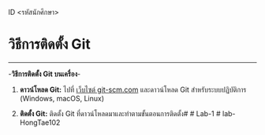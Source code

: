 ID <รหัสนักศึกษา>
# วิธีการติดตั้ง Git
---

-**วิธีการติดตั้ง Git บนเครื่อง**-
1. **ดาวน์โหลด Git:** ไปที่ [เว็บไซต์ git-scm.com](https://git-scm.com/downloads) และดาวน์โหลด Git สำหรับระบบปฏิบัติการ (Windows, macOS, Linux)

2. **ติดตั้ง Git:** ติดตั้ง Git ที่ดาวน์โหลดมาและทำตามขั้นตอนการติดตั้ง#
#   L a b - 1  
 #   l a b - H o n g T a e 1 0 2  
 